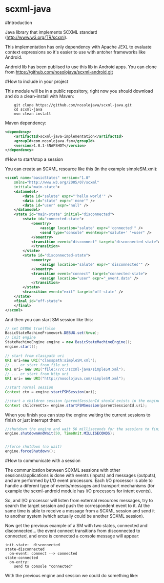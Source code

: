 scxml-java
==========

#Introduction

Java library that implements SCXML standard (http://www.w3.org/TR/scxml).

This implementation has only dependency with Apache JEXL to evaluate context expressions so it's easier to use with antoher frameworks like Android.

Android lib has been publised to use this lib in Android apps.
You can clone from https://github.com/nosolojava/scxml-android.git


#How to include in your project

This module will be in a public repository, right now you should download and do a clean-install with Maven:

```
    git clone https://github.com/nosolojava/scxml-java.git
    cd scxml-java
    mvn clean install
```

Maven dependency:
```xml
<dependency>
	<artifactId>scxml-java-implementation</artifactId>
	<groupId>com.nosolojava.fsm</groupId>
	<version>1.0.1-SNAPSHOT</version>
</dependency>
```
	
 
#How to start/stop a session
 
You  can create an SCXML resource like this (in the example simpleSM.xml):
```xml
<scxml name="basicStates" version="1.0"
	xmlns="http://www.w3.org/2005/07/scxml"
	initial="main-state">
	<datamodel>
		<data id="salute" expr="'hello world'" />
		<data id="state" expr="'none'" />
		<data id="user" expr="null" />
	</datamodel>
	<state id="main-state" initial="disconnected">
		<state id="connected-state">
			<onentry>
				<assign location="salute" expr="'connected'" />
				<send type="console" eventexpr="salute+' '+user" />
			</onentry>
			<transition event="disconnect" target="disconnected-state">
			</transition>
		</state>
		<state id="disconnected-state">
			<onentry>
				<assign location="salute" expr="'disconnected'" />
			</onentry>
			<transition event="connect" target="connected-state">
				<assign location="user" expr="_event.data" />
			</transition>
		</state>
		<transition event="exit" target="off-state" />
	</state>
	<final id="off-state">
	</final>
</scxml>
```

And then you can start SM session like this:
```java
// set DEBUG true|false
BasicStateMachineFramework.DEBUG.set(true);
// init engine
StateMachineEngine engine = new BasicStateMachineEngine();
engine.start();
	
// start from classpath uri
URI uri=new URI("classpath:simpleSM.xml");
// ... or start from file uri
URI uri= new URI("file:///c:/scxml-java/simpleSM.xml");
// ... or start from http uri
URI uri= new URI("http://nosolojava.com/simpleSM.xml");

//start normal session
Context ctx = engine.startFSMSession(uri);

//start a children session (parentSessionId should exists in the engine)
Context childrenCtx= engine.startFSMSession(parentSessionId,uri);


```


When you finish you can stop the engine waiting the current sessions to finish or just interrupt them:
```java
//shutdown the engine and wait 50 milliseconds for the sessions to finish
engine.shutdownAndWait(50, TimeUnit.MILLISECONDS);


//force shutdown (no wait)
engine.forceShutdown();
```

#How to communicate with a session

The communication between SCXML sessions with other sessions/applications is done with events (inputs) and messages (outputs), and are performed by I/O event processors. Each I/O processor is able to handle a diferent type of events/messages and transport mechanisms (for example the scxml-android module has I/O processors for intent events).

So, and I/O processor will listen from external resources messages, try to search the target session and push the correspondent event to it. At the same time is able to receive a message from a SCXML session and send it to another system (which actually could be another SCXML session).

Now get the previous example of a SM with two states, connected and disconnected... the event connect transitions from disconnected to connected, and once is connected a console message will appear:

```
init-state:  disconnected
state-disconnected
  on-event: connect --> connected
state-connected
  on-entry: 
    send to console "connected"
```

With the previous engine and session we could do something like:
```



